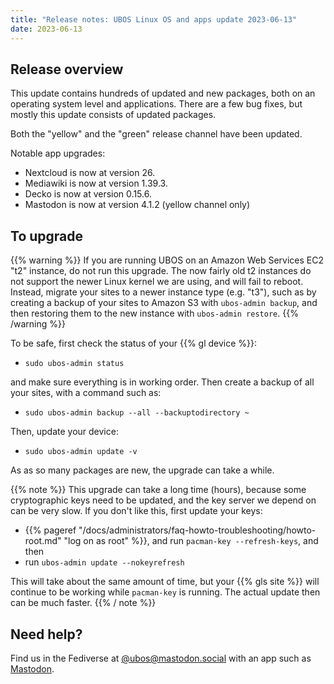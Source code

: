 ```yaml
---
title: "Release notes: UBOS Linux OS and apps update 2023-06-13"
date: 2023-06-13
---
```


## Release overview

This update contains hundreds of updated and new packages, both on an operating system
level and applications. There are a few bug fixes, but mostly this update consists of
updated packages.

Both the "yellow" and the "green" release channel have been updated.

Notable app upgrades:

* Nextcloud is now at version 26.
* Mediawiki is now at version 1.39.3.
* Decko is now at version 0.15.6.
* Mastodon is now at version 4.1.2 (yellow channel only)

## To upgrade

{{% warning %}}
If you are running UBOS on an Amazon Web Services EC2 "t2" instance, do not run this upgrade.
The now fairly old t2 instances do not support the newer Linux kernel we are using, and will
fail to reboot. Instead, migrate your sites to a newer instance type (e.g. "t3"), such as
by creating a backup of your sites to Amazon S3 with `ubos-admin backup`, and then restoring
them to the new instance with `ubos-admin restore`.
{{% /warning %}}

To be safe, first check the status of your {{% gl device %}}:

* ``sudo ubos-admin status``

and make sure everything is in working order. Then create a backup of all
your sites, with a command such as:

* ``sudo ubos-admin backup --all --backuptodirectory ~``

Then, update your device:

* ``sudo ubos-admin update -v``

As as so many packages are new, the upgrade can take a while.

{{% note %}}
This upgrade can take a long time (hours), because some cryptographic keys
need to be updated, and the key server we depend on can be very slow. If
you don't like this, first update your keys:

* {{% pageref "/docs/administrators/faq-howto-troubleshooting/howto-root.md" "log on as root" %}},
  and run ``pacman-key --refresh-keys``, and then
* run ``ubos-admin update --nokeyrefresh``

This will take about the same amount of time, but your {{% gls site %}}
will continue to be working while ``pacman-key`` is running. The actual
update then can be much faster.
{{% / note %}}

## Need help?

Find us in the Fediverse at [@ubos@mastodon.social](https://mastodon.social/@ubos)
with an app such as [Mastodon](https://joinmastodon.org/).

